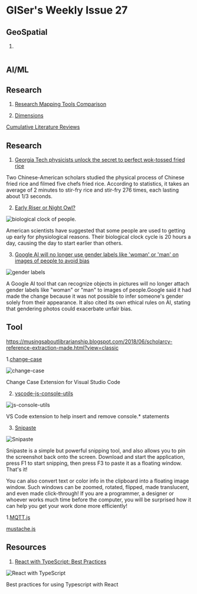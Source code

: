 # GISer's Weekly Issue 27

## GeoSpatial

1. []()

![]()

## AI/ML

## Research

1. [Research Mapping Tools Comparison](https://musingsaboutlibrarianship.blogspot.com/?view=classic)

2. [Dimensions](https://www.dimensions.ai/)

[Cumulative Literature Reviews](https://osf.io/9aqrp/)

## Research

1. [Georgia Tech physicists unlock the secret to perfect wok-tossed fried rice](https://arstechnica.com/science/2020/02/georgia-tech-physicists-unlock-the-secret-to-perfect-wok-tossed-fried-rice/)

Two Chinese-American scholars studied the physical process of Chinese fried rice and filmed five chefs fried rice. According to statistics, it takes an average of 2 minutes to stir-fry rice and stir-fry 276 times, each lasting about 1/3 seconds.

2. [Early Riser or Night Owl?](https://directorsblog.nih.gov/2020/02/25/early-riser-or-night-owl-new-study-may-help-to-explain-the-difference/)

![biological clock of people.](https://directorsblog.nih.gov/wp-content/uploads/2020/02/clock_card-image.jpg)

American scientists have suggested that some people are used to getting up early for physiological reasons. Their biological clock cycle is 20 hours a day, causing the day to start earlier than others.

3. [Google AI will no longer use gender labels like 'woman' or 'man' on images of people to avoid bias](https://www.businessinsider.com/google-cloud-vision-api-wont-tag-images-by-gender-2020-2)

![gender labels](https://i.insider.com/5e4e72612c24b63a1976bc52?width=700&format=jpeg&auto=webp)

A Google AI tool that can recognize objects in pictures will no longer attach gender labels like "woman" or "man" to images of people.Google said it had made the change because it was not possible to infer someone's gender solely from their appearance. It also cited its own ethical rules on AI, stating that gendering photos could exacerbate unfair bias.

## Tool

https://musingsaboutlibrarianship.blogspot.com/2018/06/scholarcy-reference-extraction-made.html?view=classic

1.[change-case](https://marketplace.visualstudio.com/items?itemName=wmaurer.change-case)

![change-case](https://user-gold-cdn.xitu.io/2020/4/4/17145c656a57b768?imageView2/0/w/1280/h/960/format/webp/ignore-error/1)

Change Case Extension for Visual Studio Code

2. [vscode-js-console-utils](https://github.com/whtouche/vscode-js-console-utils)

![js-console-utils](https://camo.githubusercontent.com/c46cb4f3b9e9beeccaca46067bccda0456dae70b/68747470733a2f2f692e696d6775722e636f6d2f307469657364322e676966)

VS Code extension to help insert and remove console.\* statements

3. [Snipaste](https://www.snipaste.com/)

![Snipaste](https://i.v2ex.co/71Ftp04b.png)

Snipaste is a simple but powerful snipping tool, and also allows you to pin the screenshot back onto the screen. Download and start the application, press F1 to start snipping, then press F3 to paste it as a floating window. That's it!

You can also convert text or color info in the clipboard into a floating image window. Such windows can be zoomed, rotated, flipped, made translucent, and even made click-through! If you are a programmer, a designer or whoever works much time before the computer, you will be surprised how it can help you get your work done more efficiently!

1.[MQTT.js](https://github.com/mqttjs/MQTT.js)

[mustache.js](https://github.com/janl/mustache.js/)

## Resources

1. [React with TypeScript: Best Practices](https://www.sitepoint.com/react-with-typescript-best-practices/)

![React with TypeScript](https://external-content.duckduckgo.com/iu/?u=https%3A%2F%2Fi.imgur.com%2FoeaMGnj.jpg&f=1&nofb=1)

Best practices for using Typescript with React
